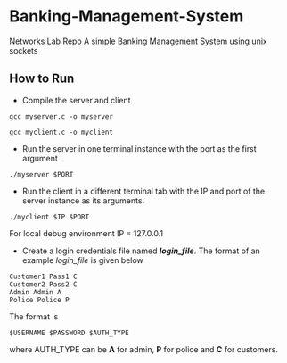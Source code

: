 # Banking-Management-System
Networks Lab Repo
A simple Banking Management System using unix sockets

## How to Run
* Compile the server and client
```
gcc myserver.c -o myserver

gcc myclient.c -o myclient
```
* Run the server in one terminal instance with the port as the first argument
```
./myserver $PORT
```
* Run the client in a different terminal tab with the IP and port of the server instance as its arguments.
```
./myclient $IP $PORT
```
For local debug environment IP = 127.0.0.1
* Create a login credentials file named ***login_file***. The format of an example *login_file* is given below
```
Customer1 Pass1 C
Customer2 Pass2 C
Admin Admin A
Police Police P
```
The format is 
```
$USERNAME $PASSWORD $AUTH_TYPE
```
where AUTH_TYPE can be **A** for admin, **P** for police and **C** for customers.

